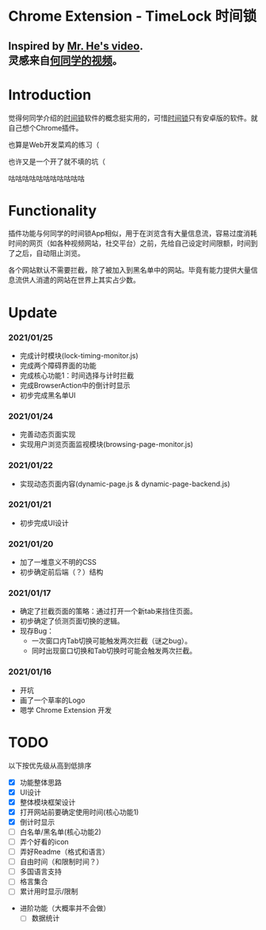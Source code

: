 Chrome Extension - TimeLock 时间锁
=====
Inspired by [Mr. He's video][mr_he_video].  
灵感来自[何同学的视频][mr_he_video]。
-----

# Introduction

觉得何同学介绍的[时间锁][mr_he_app]软件的概念挺实用的，可惜[时间锁][mr_he_app]只有安卓版的软件。就自己想个Chrome插件。

也算是Web开发菜鸡的练习（

也许又是一个开了就不填的坑（

咕咕咕咕咕咕咕咕咕咕咕

# Functionality

插件功能与何同学的时间锁App相似，用于在浏览含有大量信息流，容易过度消耗时间的网页（如各种视频网站，社交平台）之前，先给自己设定时间限额，时间到了之后，自动阻止浏览。

各个网站默认不需要拦截，除了被加入到黑名单中的网站。毕竟有能力提供大量信息流供人消遣的网站在世界上其实占少数。

# Update

### 2021/01/25
- 完成计时模块(lock-timing-monitor.js)
- 完成两个障碍界面的功能
- 完成核心功能1：时间选择与计时拦截
- 完成BrowserAction中的倒计时显示
- 初步完成黑名单UI

### 2021/01/24
- 完善动态页面实现
- 实现用户浏览页面监视模块(browsing-page-monitor.js)

### 2021/01/22
- 实现动态页面内容(dynamic-page.js & dynamic-page-backend.js)

### 2021/01/21
- 初步完成UI设计

### 2021/01/20
- 加了一堆意义不明的CSS
- 初步确定前后端（？）结构

### 2021/01/17
- 确定了拦截页面的策略：通过打开一个新tab来挡住页面。
- 初步确定了侦测页面切换的逻辑。
- 现存Bug：
  - 一次窗口内Tab切换可能触发两次拦截（谜之bug）。
  - 同时出现窗口切换和Tab切换时可能会触发两次拦截。

### 2021/01/16
- 开坑
- 画了一个草率的Logo
- 嗯学 Chrome Extension 开发

# TODO

以下按优先级从高到低排序
- [x] 功能整体思路
- [x] UI设计
- [x] 整体模块框架设计
- [x] 打开网站前要确定使用时间(核心功能1)
- [x] 倒计时显示
- [ ] 白名单/黑名单(核心功能2)
- [ ] 弄个好看的icon
- [ ] 弄好Readme（格式和语言）
- [ ] 自由时间（和限制时间？）
- [ ] 多国语言支持
- [ ] 格言集合
- [ ] 累计用时显示/限制
- 进阶功能（大概率并不会做）
  - [ ] 数据统计

[mr_he_video]: https://www.bilibili.com/video/BV1ev411x7en
[mr_he_app]: http://download.yitangyx.cn/test/student-he/new.html?202001
